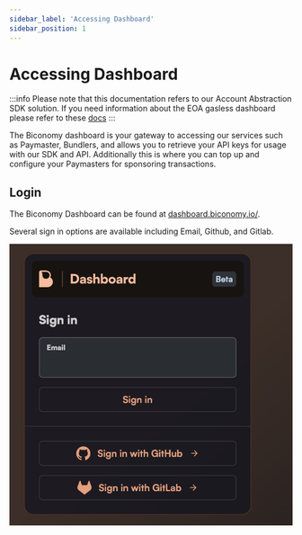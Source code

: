 ```yaml
---
sidebar_label: 'Accessing Dashboard'
sidebar_position: 1
---
```

# Accessing Dashboard

:::info
Please note that this documentation refers to our Account Abstraction SDK solution. If you need information about the EOA gasless dashboard please refer to these [docs](https://docs-gasless.biconomy.io/guides/biconomy-dashboard)
:::

The Biconomy dashboard is your gateway to accessing our services such as Paymaster, Bundlers, and allows you to retrieve your API keys for usage with our SDK and API. Additionally this is where you can top up and configure your Paymasters for sponsoring transactions. 

## Login 

The Biconomy Dashboard can be found at [dashboard.biconomy.io/](https://dashboard.biconomy.io/).

Several sign in options are available including Email, Github, and Gitlab. 

![Sign in](../images/paymaster/dashboard_login.png)
